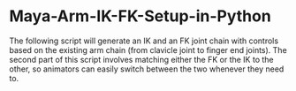 # Maya-Arm-IK-FK-Setup-in-Python
The following script will generate an IK and an FK joint chain with controls based on the existing arm chain (from clavicle joint to finger end joints). The second part of this script involves matching either the FK or the IK to the other, so animators can easily switch between the two whenever they need to.   
